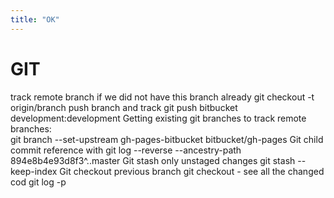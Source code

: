 ```yaml
---
title: "OK"
---
```


GIT
===
track remote branch if we did not have this branch already
  git checkout -t origin/branch
push branch and track
  git push bitbucket development:development
Getting existing git branches to track remote branches:  
  git branch --set-upstream gh-pages-bitbucket bitbucket/gh-pages 
Git child commit reference with
  git log --reverse --ancestry-path 894e8b4e93d8f3^..master
Git stash only unstaged changes
  git stash --keep-index
Git checkout previous branch
  git checkout -
see all the changed cod
git log -p
